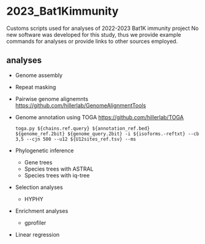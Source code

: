 # 2023_Bat1Kimmunity
Customs scripts used for analyses of 2022-2023 Bat1K immunity project
No new software was developed for this study, thus we provide example commands for analyses or provide links to other sources employed.


## analyses
- Genome assembly

- Repeat masking

- Pairwise genome alignemnts
  https://github.com/hillerlab/GenomeAlignmentTools

- Genome annotation using TOGA
  https://github.com/hillerlab/TOGA
  ```
  toga.py ${chains.ref.query} ${annotation_ref.bed} ${genome_ref.2bit} ${genome_query.2bit} -i ${isoforms.-reftxt} --cb 3,5 --cjn 500 --u12 ${U12sites_ref.tsv} --ms
  ```
  
 
- Phylogenetic inference
  - Gene trees
  - Species trees with ASTRAL
  - Species trees with iq-tree


- Selection analyses
  - HYPHY

- Enrichment analyses
  - gprofiler

- Linear regression



